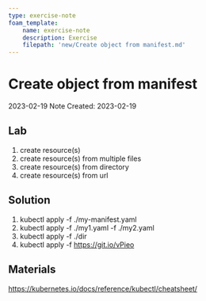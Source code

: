 ```yaml
---
type: exercise-note
foam_template:
    name: exercise-note
    description: Exercise
    filepath: 'new/Create object from manifest.md'
---
```

# Create object from manifest
2023-02-19
Note Created: 2023-02-19

## Lab 

1. create resource(s)
2. create resource(s) from multiple files
3. create resource(s) from directory
4. create resource(s) from url

## Solution

1. kubectl apply -f ./my-manifest.yaml
2. kubectl apply -f ./my1.yaml -f ./my2.yaml
3. kubectl apply -f ./dir 
4. kubectl apply -f https://git.io/vPieo 

## Materials
https://kubernetes.io/docs/reference/kubectl/cheatsheet/